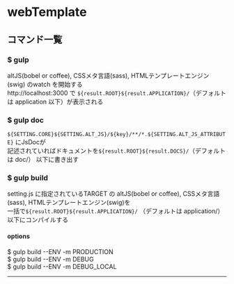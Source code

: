 # webTemplate

## コマンド一覧
### $ gulp
altJS(bobel or coffee), CSSメタ言語(sass), HTMLテンプレートエンジン(swig) のwatch を開始する  
http://localhost:3000 で `${result.ROOT}${result.APPLICATION}/`（デフォルトは application 以下）が表示される


### $ gulp doc
`${SETTING.CORE}${SETTING.ALT_JS}/${key}/**/*.${SETTING.ALT_JS_ATTRIBUTE}` にJsDocが  
記述されていればドキュメントを`${result.ROOT}${result.DOCS}/`（デフォルトは doc/） 以下に書き出す


### $ gulp build
setting.js に指定されているTARGET の altJS(bobel or coffee), CSSメタ言語(sass), HTMLテンプレートエンジン(swig)を  
一括で`${result.ROOT}${result.APPLICATION}/` （デフォルトは application/） 以下にコンパイルする

#### options

  $ gulp build --ENV -m PRODUCTION  
  $ gulp build --ENV -m DEBUG  
  $ gulp build --ENV -m DEBUG_LOCAL

---
